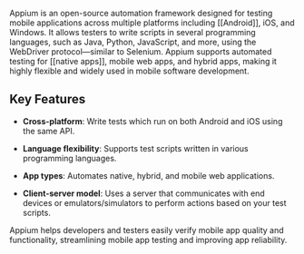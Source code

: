 Appium is an open-source automation framework designed for testing mobile applications across multiple platforms including [[Android]], iOS, and Windows. It allows testers to write scripts in several programming languages, such as Java, Python, JavaScript, and more, using the WebDriver protocol—similar to Selenium. Appium supports automated testing for [[native apps]], mobile web apps, and hybrid apps, making it highly flexible and widely used in mobile software development.[](https://www.browserstack.com/guide/appium-tutorial-for-testing)

## Key Features

- **Cross-platform**: Write tests which run on both Android and iOS using the same API.[](https://www.geeksforgeeks.org/software-engineering/what-is-appium-automation/)​
    
- **Language flexibility**: Supports test scripts written in various programming languages.[](https://www.geeksforgeeks.org/software-engineering/what-is-appium-automation/)​
    
- **App types**: Automates native, hybrid, and mobile web applications.[](https://www.geeksforgeeks.org/software-engineering/what-is-appium-automation/)​
    
- **Client-server model**: Uses a server that communicates with end devices or emulators/simulators to perform actions based on your test scripts.[](https://www.headspin.io/blog/appium-automation-testing-a-step-by-step-guide)​
    

Appium helps developers and testers easily verify mobile app quality and functionality, streamlining mobile app testing and improving app reliability.[](https://www.browserstack.com/guide/appium-tutorial-for-testing)

​